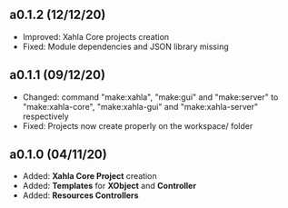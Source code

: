 ## a0.1.2 (12/12/20)
- Improved: Xahla Core projects creation
- Fixed: Module dependencies and JSON library missing

## a0.1.1 (09/12/20)
- Changed: command "make:xahla", "make:gui" and "make:server" to "make:xahla-core", "make:xahla-gui" and "make:xahla-server" respectively
- Fixed: Projects now create properly on the workspace/ folder

## a0.1.0 (04/11/20)
- Added: **Xahla Core Project** creation
- Added: **Templates** for **XObject** and **Controller**
- Added: **Resources Controllers**